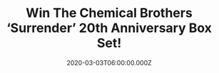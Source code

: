 ---
campaign-uuid: "c-ac54bf28-c0f4-464f-a7d6-4388dd506ef8"
type: "Competition"
category: "Music"
date: "2020-03-03T06:00:00.000Z"
end-date: "2020-04-03T23:59:00.000Z"
disable-form: false
is_promoted: false
has_entry_page: true
title: "Win The Chemical Brothers ‘Surrender’ 20th Anniversary Box Set!"
competition-description: "<p>We have on our hands the ‘Surrender’ the 20th Anniversary\
  \ Box Set from the incredibles Chemical Brothers. This new fully expanded version\
  \ of the classic album from 1999 brings together the original album with previously\
  \ unreleased ‘Secret Psychedelic Mixes’ and a selection of remixes from the period,\
  \ curated by Tom and Ed over 3 CDs.</p>\n<p>Are you a truly Chemical Brothers fan?\
  \ Click below for a chance to win.</p>\n"
hero-header: "Win The Chemical Brothers ‘Surrender’ 20th Anniversary Box Set!"
terms-confirmation: "N/A"
banner-img: "https://assets.expresslyapp.com/asset-e8a48063-e16e-449d-a2b2-12b620f3b51c.jpg"
logo-left-href: "http://club.expressly.io"
logo-left-image: "https://assets.expresslyapp.com/asset-23ff2812-0ff4-40de-aece-6f6a7d29125b.jpg"
logo-left-title: "Expressly Club"
bg-image-hero: "https://assets.expresslyapp.com/asset-bc15dfbd-98e5-4044-9b63-c095ea0aea54.jpg"
bg-image-first: "https://assets.expresslyapp.com/asset-9a5c2452-de66-43ad-bc79-b8413ab4c569.jpg"
section1-content: "<p>This new fully expanded version of the classic album from 1999\
  \ brings together the original album with previously unreleased ‘Secret Psychedelic\
  \ Mixes’ and a selection of remixes from the period, curated by Tom and Ed over\
  \ 3 CDs. There’s also a DVD containing the hugely acclaimed promos for ‘Hey Boy\
  \ Hey Girl’, ‘Let Forever Be’ and ‘Out Of Control’, fully restored, and footage\
  \ from the 2000 Glastonbury performance still reckoned to be the largest ever crowd\
  \ for the Pyramid Stage.</p>\n<p>Finally, the box will also include four prints\
  \ from cover artist Kate Gibb and a 24-page book with photos, memorabilia and a\
  \ new essay from Jon Savage.</p>\n<p>Enter below for a chance to win it now.</p>\n"
entry-title: "Win The Chemical Brothers ‘Surrender’ 20th Anniversary Box Set!"
entry-content: "<p>Enter the draw to win The Chemical Brothers ‘Surrender’ 20th Anniversary\
  \ Box Set by completing the form below before 23:59 on the 3rd of April 2020.</p>\n"
has-winner: false
prize-description: "The Chemical Brothers ‘Surrender’ 20th Anniversary Box Set!"
special-conditions: "Multiple entries are allowed up to one every day.\r\n\r\nThis\
  \ competition is also available on: https://aaa.nme.com/competitions/the-chemical-brothers-box-set"
country-restrictions:
- "GB"
---